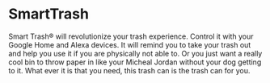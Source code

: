 # SmartTrash
Smart Trash® will revolutionize your trash experience. Control it with your Google Home and Alexa devices. It will remind you to take your trash out and help you use it if you are physically not able to. Or you just want a really cool bin to throw paper in like your Micheal Jordan without your dog getting to it. What ever it is that you need, this trash can is the trash can for you.
